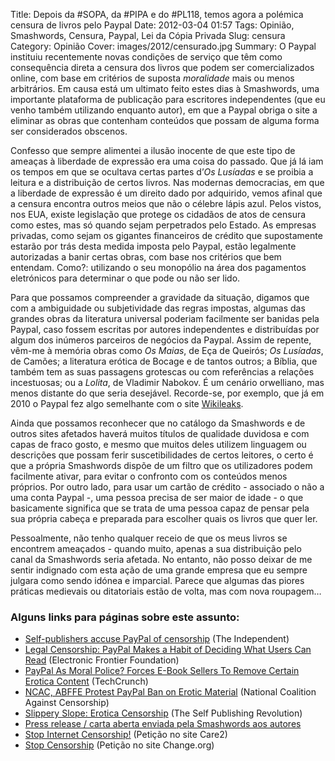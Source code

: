 Title: Depois da #SOPA, da #PIPA e do #PL118, temos agora a polémica censura de livros pelo Paypal 
Date: 2012-03-04 01:57
Tags: Opinião, Smashwords, Censura, Paypal, Lei da Cópia Privada
Slug: censura
Category: Opinião
Cover: images/2012/censurado.jpg
Summary: O Paypal instituiu recentemente novas condições de serviço que têm como consequência direta a censura dos livros que podem ser comercializados online, com base em critérios de suposta *moralidade* mais ou menos arbitrários. Em causa está um ultimato feito estes dias à Smashwords, uma importante plataforma de publicação para escritores independentes (que eu venho também utilizando enquanto autor), em que a Paypal obriga o site a eliminar as obras que contenham conteúdos que possam de alguma forma ser considerados obscenos.

Confesso que sempre alimentei a ilusão inocente de que este tipo de ameaças à liberdade de expressão era uma coisa do passado. Que já lá iam os tempos em que se ocultava certas partes d’*Os Lusíadas* e se proibia a leitura e a distribuição de certos livros. Nas modernas democracias, em que a liberdade de expressão é um direito dado por adquirido, vemos afinal que a censura encontra outros meios que não o célebre lápis azul. Pelos vistos, nos EUA, existe legislação que protege os cidadãos de atos de censura como estes, mas só quando sejam perpetrados pelo Estado. As empresas privadas, como sejam os gigantes financeiros de crédito que supostamente estarão por trás desta medida imposta pelo Paypal, estão legalmente autorizadas a banir certas obras, com base nos critérios que bem entendam. Como?: utilizando o seu monopólio na área dos pagamentos eletrónicos para determinar o que pode ou não ser lido.

Para que possamos compreender a gravidade da situação, digamos que com a ambiguidade ou subjetividade das regras impostas, algumas das grandes obras da literatura universal poderiam facilmente ser banidas pela Paypal, caso fossem escritas por autores independentes e distribuídas por algum dos inúmeros parceiros de negócios da Paypal. Assim de repente, vêm-me à memória obras como *Os Maias*, de Eça de Queirós; *Os Lusíadas*, de Camões; a literatura erótica de Bocage e de tantos outros; a Bíblia, que também tem as suas passagens grotescas ou com referências a relações incestuosas; ou a *Lolita*, de Vladimir Nabokov. É um cenário orwelliano, mas menos distante do que seria desejável. Recorde-se, por exemplo, que já em 2010 o Paypal fez algo semelhante com o site [Wikileaks](http://wikileaks.org/).

Ainda que possamos reconhecer que no catálogo da Smashwords e de outros sites afetados haverá muitos títulos de qualidade duvidosa e com capas de fraco gosto, e mesmo que muitos deles utilizem linguagem ou descrições que possam ferir suscetibilidades de certos leitores, o certo é que a própria Smashwords dispõe de um filtro que os utilizadores podem facilmente ativar, para evitar o confronto com os conteúdos menos próprios. Por outro lado, para usar um cartão de crédito - associado o não a uma conta Paypal -, uma pessoa precisa de ser maior de idade - o que basicamente significa que se trata de uma pessoa capaz de pensar pela sua própria cabeça e preparada para escolher quais os livros que quer ler.

Pessoalmente, não tenho qualquer receio de que os meus livros se encontrem ameaçados - quando muito, apenas a sua distribuição pelo canal da Smashwords seria afetada. No entanto, não posso deixar de me sentir indignado com esta ação de uma grande empresa que eu sempre julgara como sendo idónea e imparcial. Parece que algumas das piores práticas medievais ou ditatoriais estão de volta, mas com nova roupagem…


### Alguns links para páginas sobre este assunto:

-	[Self-publishers accuse PayPal of censorship](http://www.independent.co.uk/life-style/gadgets-and-tech/news/selfpublishers-accuse-paypal-of-censorship-7534792.html) (The Independent)
-	[Legal Censorship: PayPal Makes a Habit of Deciding What Users Can Read](https://www.eff.org/deeplinks/2012/02/legal-censorship-paypal-makes-habit-deciding-what-users-can-read) (Electronic Frontier Foundation)
-	[PayPal As Moral Police? Forces E-Book Sellers To Remove Certain Erotica Content](http://techcrunch.com/2012/02/26/paypal-erotica-smashwords-censorshi/) (TechCrunch)
-	[NCAC, ABFFE Protest PayPal Ban on Erotic Material](http://www.ncac.org/NCAC-ABFFE-Send-Letter-To-PayPal-eBay) (National Coalition Against Censorship)
-	[Slippery Slope: Erotica Censorship](http://theselfpublishingrevolution.blogspot.com/2012/02/slippery-slope-erotica-censorship.html) (The Self Publishing Revolution)
-	[Press release / carta aberta enviada pela Smashwords aos autores](https://www.smashwords.com/press/release/28)
-	[Stop Internet Censorship!](http://www.thepetitionsite.com/7/stop-internet-censorship/) (Petição no site Care2)
-	[Stop Censorship](http://www.change.org/petitions/stop-censorship-2) (Petição no site Change.org)

